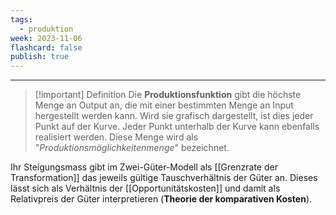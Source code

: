 ```yaml
---
tags:
  - produktion
week: 2023-11-06
flashcard: false
publish: true
---
```

***

> [!important] Definition
> Die **Produktionsfunktion** gibt die höchste Menge an Output an, die mit einer bestimmten Menge an Input hergestellt werden kann. Wird sie grafisch dargestellt, ist dies jeder Punkt auf der Kurve. Jeder Punkt unterhalb der Kurve kann ebenfalls realisiert werden. Diese Menge wird als "_Produktionsmöglichkeitenmenge_" bezeichnet.

Ihr Steigungsmass gibt im Zwei-Güter-Modell als [[Grenzrate der Transformation]] das jeweils gültige Tauschverhältnis der Güter an. Dieses lässt sich als Verhältnis der [[Opportunitätskosten]] und damit als Relativpreis der Güter interpretieren (**Theorie der komparativen Kosten**).